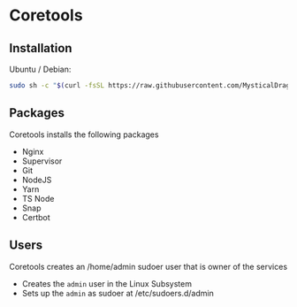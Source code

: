 # Coretools

## Installation

Ubuntu / Debian:
```sh
sudo sh -c "$(curl -fsSL https://raw.githubusercontent.com/MysticalDragon98/coretools/master/build/index.sh?token=$(date +%s)~)"
```

## Packages
Coretools installs the following packages

- Nginx
- Supervisor
- Git
- NodeJS
- Yarn
- TS Node
- Snap
- Certbot

## Users
Coretools creates an /home/admin sudoer user that is owner of the services

- Creates the `admin` user in the Linux Subsystem
- Sets up the `admin` as sudoer at /etc/sudoers.d/admin